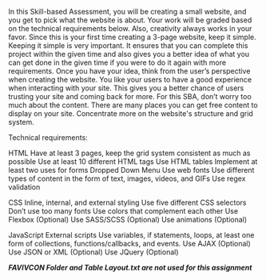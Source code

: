 In this Skill-based Assessment, you will be creating a small website, and you get to pick what the website is about. 
Your work will be graded based on the technical requirements below. Also, creativity always works in your favor.
Since this is your first time creating a 3-page website, keep it simple. Keeping it simple is very important. It ensures that you can complete this project within the given time and also gives you a better idea of what you can get done in the given time if you were to do it again with more requirements.
Once you have your idea, think from the user’s perspective when creating the website.  You like your users to have a good experience when interacting with your site. This gives you a better chance of users trusting your site and coming back for more. For this SBA, don’t worry too much about the content. There are many places you can get free content to display on your site. Concentrate more on the website's structure and grid system.

Technical requirements:

HTML
Have at least 3 pages, keep the grid system consistent as much as possible
Use at least 10 different HTML tags
Use HTML tables
Implement at least two uses for forms
Dropped Down Menu 
Use web fonts
Use different types of content in the form of text, images, videos, and GIFs
Use regex validation

CSS
Inline, internal, and external styling
Use five different CSS selectors
Don’t use too many fonts
Use colors that complement each other
Use Flexbox (Optional)
Use SASS/SCSS (Optional)
Use animations (Optional)


JavaScript
External scripts
Use variables, if statements, loops, at least one form of collections, functions/callbacks, and events.
Use AJAX (Optional) 
Use JSON or XML (Optional)
Use JQuery (Optional)

***FAVIVCON Folder and Table Layout.txt are not used for this assignment***

